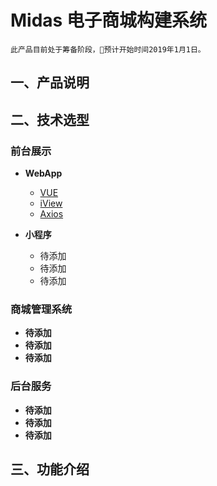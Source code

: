 # Midas 电子商城构建系统
	此产品目前处于筹备阶段，预计开始时间2019年1月1日。

## 一、产品说明

## 二、技术选型

### 前台展示
+ **WebApp**
   
	 - [VUE][VUE]
	 - [iView][iView]
	 - [Axios][Axios]

+ **小程序**

	- 待添加
	- 待添加
	- 待添加

### 商城管理系统
+ **待添加**
+ **待添加**
+ **待添加**

### 后台服务
+ **待添加**
+ **待添加**
+ **待添加**

## 三、功能介绍


[vue]: https://cn.vuejs.org/
[iView]: https://www.iviewui.com/
[Axios]: https://www.iviewui.com/
